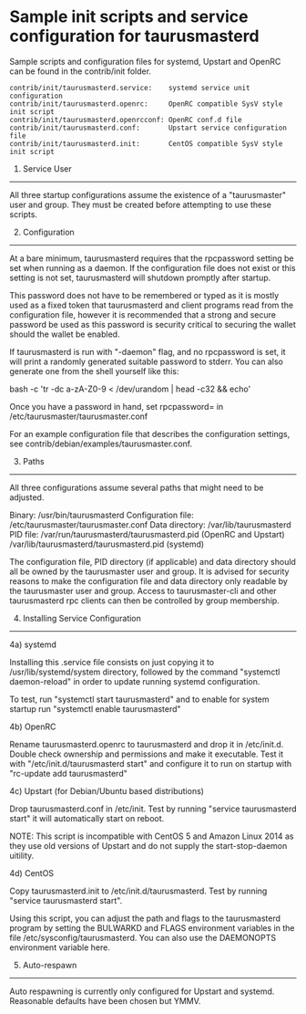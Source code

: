 Sample init scripts and service configuration for taurusmasterd
==========================================================

Sample scripts and configuration files for systemd, Upstart and OpenRC
can be found in the contrib/init folder.

    contrib/init/taurusmasterd.service:    systemd service unit configuration
    contrib/init/taurusmasterd.openrc:     OpenRC compatible SysV style init script
    contrib/init/taurusmasterd.openrcconf: OpenRC conf.d file
    contrib/init/taurusmasterd.conf:       Upstart service configuration file
    contrib/init/taurusmasterd.init:       CentOS compatible SysV style init script

1. Service User
---------------------------------

All three startup configurations assume the existence of a "taurusmaster" user
and group.  They must be created before attempting to use these scripts.

2. Configuration
---------------------------------

At a bare minimum, taurusmasterd requires that the rpcpassword setting be set
when running as a daemon.  If the configuration file does not exist or this
setting is not set, taurusmasterd will shutdown promptly after startup.

This password does not have to be remembered or typed as it is mostly used
as a fixed token that taurusmasterd and client programs read from the configuration
file, however it is recommended that a strong and secure password be used
as this password is security critical to securing the wallet should the
wallet be enabled.

If taurusmasterd is run with "-daemon" flag, and no rpcpassword is set, it will
print a randomly generated suitable password to stderr.  You can also
generate one from the shell yourself like this:

bash -c 'tr -dc a-zA-Z0-9 < /dev/urandom | head -c32 && echo'

Once you have a password in hand, set rpcpassword= in /etc/taurusmaster/taurusmaster.conf

For an example configuration file that describes the configuration settings,
see contrib/debian/examples/taurusmaster.conf.

3. Paths
---------------------------------

All three configurations assume several paths that might need to be adjusted.

Binary:              /usr/bin/taurusmasterd
Configuration file:  /etc/taurusmaster/taurusmaster.conf
Data directory:      /var/lib/taurusmasterd
PID file:            /var/run/taurusmasterd/taurusmasterd.pid (OpenRC and Upstart)
                     /var/lib/taurusmasterd/taurusmasterd.pid (systemd)

The configuration file, PID directory (if applicable) and data directory
should all be owned by the taurusmaster user and group.  It is advised for security
reasons to make the configuration file and data directory only readable by the
taurusmaster user and group.  Access to taurusmaster-cli and other taurusmasterd rpc clients
can then be controlled by group membership.

4. Installing Service Configuration
-----------------------------------

4a) systemd

Installing this .service file consists on just copying it to
/usr/lib/systemd/system directory, followed by the command
"systemctl daemon-reload" in order to update running systemd configuration.

To test, run "systemctl start taurusmasterd" and to enable for system startup run
"systemctl enable taurusmasterd"

4b) OpenRC

Rename taurusmasterd.openrc to taurusmasterd and drop it in /etc/init.d.  Double
check ownership and permissions and make it executable.  Test it with
"/etc/init.d/taurusmasterd start" and configure it to run on startup with
"rc-update add taurusmasterd"

4c) Upstart (for Debian/Ubuntu based distributions)

Drop taurusmasterd.conf in /etc/init.  Test by running "service taurusmasterd start"
it will automatically start on reboot.

NOTE: This script is incompatible with CentOS 5 and Amazon Linux 2014 as they
use old versions of Upstart and do not supply the start-stop-daemon uitility.

4d) CentOS

Copy taurusmasterd.init to /etc/init.d/taurusmasterd. Test by running "service taurusmasterd start".

Using this script, you can adjust the path and flags to the taurusmasterd program by
setting the BULWARKD and FLAGS environment variables in the file
/etc/sysconfig/taurusmasterd. You can also use the DAEMONOPTS environment variable here.

5. Auto-respawn
-----------------------------------

Auto respawning is currently only configured for Upstart and systemd.
Reasonable defaults have been chosen but YMMV.
